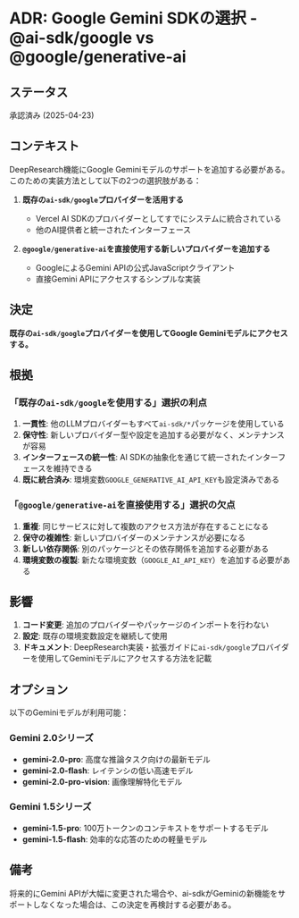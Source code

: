 # ADR: Google Gemini SDKの選択 - @ai-sdk/google vs @google/generative-ai

## ステータス
承認済み (2025-04-23)

## コンテキスト
DeepResearch機能にGoogle Geminiモデルのサポートを追加する必要がある。このための実装方法として以下の2つの選択肢がある：

1. **既存の`ai-sdk/google`プロバイダーを活用する**
   - Vercel AI SDKのプロバイダーとしてすでにシステムに統合されている
   - 他のAI提供者と統一されたインターフェース

2. **`@google/generative-ai`を直接使用する新しいプロバイダーを追加する**
   - GoogleによるGemini APIの公式JavaScriptクライアント
   - 直接Gemini APIにアクセスするシンプルな実装

## 決定
**既存の`ai-sdk/google`プロバイダーを使用してGoogle Geminiモデルにアクセスする。**

## 根拠

### 「既存の`ai-sdk/google`を使用する」選択の利点
1. **一貫性**: 他のLLMプロバイダーもすべて`ai-sdk/*`パッケージを使用している
2. **保守性**: 新しいプロバイダー型や設定を追加する必要がなく、メンテナンスが容易
3. **インターフェースの統一性**: AI SDKの抽象化を通じて統一されたインターフェースを維持できる
4. **既に統合済み**: 環境変数`GOOGLE_GENERATIVE_AI_API_KEY`も設定済みである

### 「`@google/generative-ai`を直接使用する」選択の欠点
1. **重複**: 同じサービスに対して複数のアクセス方法が存在することになる
2. **保守の複雑性**: 新しいプロバイダーのメンテナンスが必要になる
3. **新しい依存関係**: 別のパッケージとその依存関係を追加する必要がある
4. **環境変数の複製**: 新たな環境変数（`GOOGLE_AI_API_KEY`）を追加する必要がある

## 影響
1. **コード変更**: 追加のプロバイダーやパッケージのインポートを行わない
2. **設定**: 既存の環境変数設定を継続して使用
3. **ドキュメント**: DeepResearch実装・拡張ガイドに`ai-sdk/google`プロバイダーを使用してGeminiモデルにアクセスする方法を記載

## オプション
以下のGeminiモデルが利用可能：

### Gemini 2.0シリーズ
- **gemini-2.0-pro**: 高度な推論タスク向けの最新モデル
- **gemini-2.0-flash**: レイテンシの低い高速モデル
- **gemini-2.0-pro-vision**: 画像理解特化モデル

### Gemini 1.5シリーズ
- **gemini-1.5-pro**: 100万トークンのコンテキストをサポートするモデル
- **gemini-1.5-flash**: 効率的な応答のための軽量モデル

## 備考
将来的にGemini APIが大幅に変更された場合や、ai-sdkがGeminiの新機能をサポートしなくなった場合は、この決定を再検討する必要がある。
